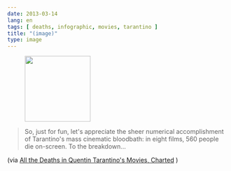 ```yaml
---
date: 2013-03-14
lang: en
tags: [ deaths, infographic, movies, tarantino ]
title: "(image)"
type: image
---
```


<figure>
<a
href="https://hugo.ferreira.cc/so-just-for-fun-lets-appreciate-the-sheer/attachment/544/"
rel="attachment"><img
src="/wp-content/uploads/2013/03/tumblr_mjn6a64p7Y1qz82meo1_250-150x150.png"
width="150" height="150" /></a></figure>

> So, just for fun, let's appreciate the sheer numerical accomplishment
> of Tarantino's mass cinematic bloodbath: in eight films, 560 people
> die on-screen. To the breakdown...

(via [All the Deaths in Quentin Tarantino's Movies,
Charted](http://m.vanityfair.com/hollywood/2013/02/quentin-tarantino-deaths-movies)
)

